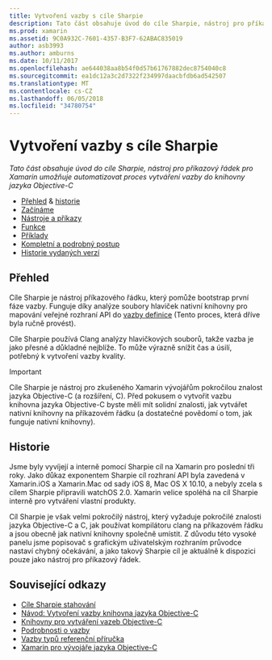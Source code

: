 ```yaml
---
title: Vytvoření vazby s cíle Sharpie
description: Tato část obsahuje úvod do cíle Sharpie, nástroj pro příkazový řádek pro Xamarin umožňuje automatizovat proces vytváření vazby do knihovny jazyka Objective-C
ms.prod: xamarin
ms.assetid: 9C0A932C-7601-4357-B3F7-62ABAC835019
author: asb3993
ms.author: amburns
ms.date: 10/11/2017
ms.openlocfilehash: ae644038aa8b54f0d57b61767882dec8754040c8
ms.sourcegitcommit: ea1dc12a3c2d7322f234997daacbfdb6ad542507
ms.translationtype: MT
ms.contentlocale: cs-CZ
ms.lasthandoff: 06/05/2018
ms.locfileid: "34780754"
---
```

# <a name="creating-bindings-with-objective-sharpie"></a>Vytvoření vazby s cíle Sharpie

_Tato část obsahuje úvod do cíle Sharpie, nástroj pro příkazový řádek pro Xamarin umožňuje automatizovat proces vytváření vazby do knihovny jazyka Objective-C_

- [Přehled](#overview) & [historie](#history)
- [Začínáme](get-started.md)
- [Nástroje a příkazy](tools.md)
- [Funkce](platform/index.md)
- [Příklady](examples/index.md)
- [Kompletní a podrobný postup](~/ios/platform/binding-objective-c/walkthrough.md)
- [Historie vydaných verzí](releases.md)

## <a name="overview"></a>Přehled

Cíle Sharpie je nástroj příkazového řádku, který pomůže bootstrap první fáze vazby.
Funguje díky analýze soubory hlaviček nativní knihovny pro mapování veřejné rozhraní API do [vazby definice](~/cross-platform/macios/binding/objective-c-libraries.md#The_API_definition_file) (Tento proces, která dříve byla ručně provést).

Cíle Sharpie používá Clang analýzy hlavičkových souborů, takže vazba je jako přesné a důkladné nejblíže. To může výrazně snížit čas a úsilí, potřebný k vytvoření vazby kvality.

> [!IMPORTANT]
> Cíle Sharpie je nástroj pro zkušeného Xamarin vývojářům pokročilou znalost jazyka Objective-C (a rozšíření, C). Před pokusem o vytvořit vazbu knihovna jazyka Objective-C byste měli mít solidní znalosti, jak vytvářet nativní knihovny na příkazovém řádku (a dostatečné povědomí o tom, jak funguje nativní knihovny).

## <a name="history"></a>Historie

Jsme byly vyvíjejí a interně pomocí Sharpie cíl na Xamarin pro poslední tři roky. Jako důkaz exponentem Sharpie cíl rozhraní API byla zavedená v Xamarin.iOS a Xamarin.Mac od sady iOS 8, Mac OS X 10.10, a nebyly zcela s cílem Sharpie připravili watchOS 2.0. Xamarin velice spoléhá na cíl Sharpie interně pro vytváření vlastní produkty.

Cíl Sharpie je však velmi pokročilý nástroj, který vyžaduje pokročilé znalosti jazyka Objective-C a C, jak používat kompilátoru clang na příkazovém řádku a jsou obecně jak nativní knihovny společně umístit. Z důvodu této vysoké panelu jsme popisovač s grafickým uživatelským rozhraním průvodce nastaví chybný očekávání, a jako takový Sharpie cíl je aktuálně k dispozici pouze jako nástroj pro příkazový řádek.

## <a name="related-links"></a>Související odkazy

- [Cíle Sharpie stahování](https://dl.xamarin.com/objective-sharpie/ObjectiveSharpie.pkg)
- [Návod: Vytvoření vazby knihovna jazyka Objective-C](~/ios/platform/binding-objective-c/walkthrough.md)
- [Knihovny pro vytváření vazeb Objective-C](~/cross-platform/macios/binding/objective-c-libraries.md)
- [Podrobnosti o vazby](~/cross-platform/macios/binding/overview.md)
- [Vazby typů referenční příručka](~/cross-platform/macios/binding/binding-types-reference.md)
- [Xamarin pro vývojáře jazyka Objective-C](~/ios/get-started/objective-c-developers/index.md)
